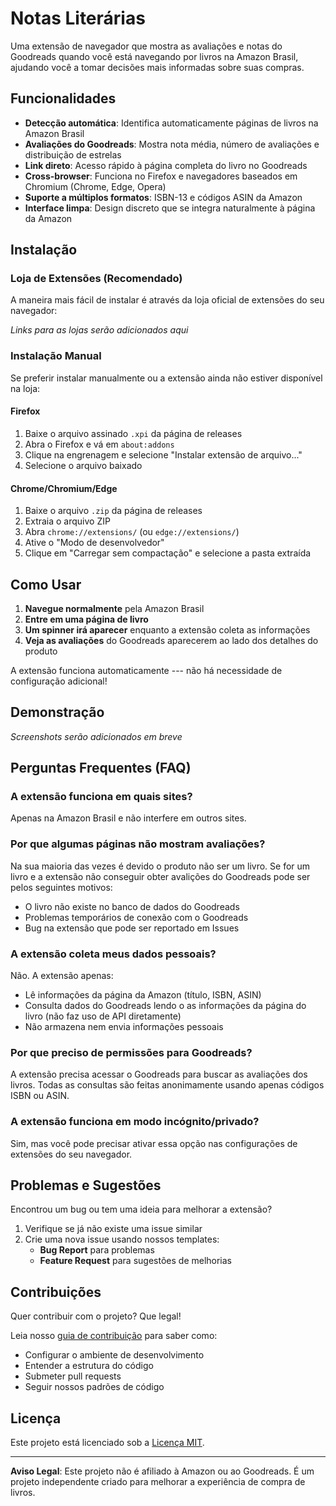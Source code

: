 # Notas Literárias

Uma extensão de navegador que mostra as avaliações e notas do Goodreads quando
você está navegando por livros na Amazon Brasil, ajudando você a tomar decisões
mais informadas sobre suas compras.

## Funcionalidades

- **Detecção automática**: Identifica automaticamente páginas de livros na
  Amazon Brasil
- **Avaliações do Goodreads**: Mostra nota média, número de avaliações e
  distribuição de estrelas
- **Link direto**: Acesso rápido à página completa do livro no Goodreads
- **Cross-browser**: Funciona no Firefox e navegadores baseados em Chromium
  (Chrome, Edge, Opera)
- **Suporte a múltiplos formatos**: ISBN-13 e códigos ASIN da Amazon
- **Interface limpa**: Design discreto que se integra naturalmente à página da
  Amazon

## Instalação

### Loja de Extensões (Recomendado)

A maneira mais fácil de instalar é através da loja oficial de extensões do seu
navegador:

_Links para as lojas serão adicionados aqui_

### Instalação Manual

Se preferir instalar manualmente ou a extensão ainda não estiver disponível na
loja:

#### Firefox

1. Baixe o arquivo assinado `.xpi` da página de releases
2. Abra o Firefox e vá em `about:addons`
3. Clique na engrenagem e selecione "Instalar extensão de arquivo..."
4. Selecione o arquivo baixado

#### Chrome/Chromium/Edge

1. Baixe o arquivo `.zip` da página de releases
2. Extraia o arquivo ZIP
3. Abra `chrome://extensions/` (ou `edge://extensions/`)
4. Ative o "Modo de desenvolvedor"
5. Clique em "Carregar sem compactação" e selecione a pasta extraída

## Como Usar

1. **Navegue normalmente** pela Amazon Brasil
2. **Entre em uma página de livro**
3. **Um spinner irá aparecer** enquanto a extensão coleta as informações
4. **Veja as avaliações** do Goodreads aparecerem ao lado dos detalhes do
   produto

A extensão funciona automaticamente --- não há necessidade de configuração
adicional!

## Demonstração

<!-- TODO: Adicionar screenshots mostrando:
- Página da Amazon sem a extensão
- Página da Amazon com as avaliações do Goodreads visíveis
- Exemplo do popover com mais detalhes
-->

_Screenshots serão adicionados em breve_

## Perguntas Frequentes (FAQ)

### **A extensão funciona em quais sites?**

Apenas na Amazon Brasil e não interfere em outros sites.

### **Por que algumas páginas não mostram avaliações?**

Na sua maioria das vezes é devido o produto não ser um livro. Se for um livro e
a extensão não conseguir obter avalições do Goodreads pode ser pelos seguintes
motivos:

- O livro não existe no banco de dados do Goodreads
- Problemas temporários de conexão com o Goodreads
- Bug na extensão que pode ser reportado em Issues

### **A extensão coleta meus dados pessoais?**

Não. A extensão apenas:

- Lê informações da página da Amazon (título, ISBN, ASIN)
- Consulta dados do Goodreads lendo o as informações da página do livro (não faz
  uso de API diretamente)
- Não armazena nem envia informações pessoais

### **Por que preciso de permissões para Goodreads?**

A extensão precisa acessar o Goodreads para buscar as avaliações dos livros.
Todas as consultas são feitas anonimamente usando apenas códigos ISBN ou ASIN.

### **A extensão funciona em modo incógnito/privado?**

Sim, mas você pode precisar ativar essa opção nas configurações de extensões do
seu navegador.

## Problemas e Sugestões

Encontrou um bug ou tem uma ideia para melhorar a extensão?

1. Verifique se já não existe uma issue similar
2. Crie uma nova issue usando nossos templates:
   - **Bug Report** para problemas
   - **Feature Request** para sugestões de melhorias

## Contribuições

Quer contribuir com o projeto? Que legal!

Leia nosso [guia de contribuição](./CONTRIBUTING.md) para saber como:

- Configurar o ambiente de desenvolvimento
- Entender a estrutura do código
- Submeter pull requests
- Seguir nossos padrões de código

## Licença

Este projeto está licenciado sob a [Licença MIT](./LICENSE).

---

**Aviso Legal**: Este projeto não é afiliado à Amazon ou ao Goodreads. É um
projeto independente criado para melhorar a experiência de compra de livros.

